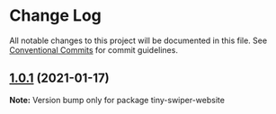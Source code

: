 # Change Log

All notable changes to this project will be documented in this file.
See [Conventional Commits](https://conventionalcommits.org) for commit guidelines.

## [1.0.1](https://github.com/joe223/tiny-swiper/compare/tiny-swiper-website@1.0.0...tiny-swiper-website@1.0.1) (2021-01-17)

**Note:** Version bump only for package tiny-swiper-website
